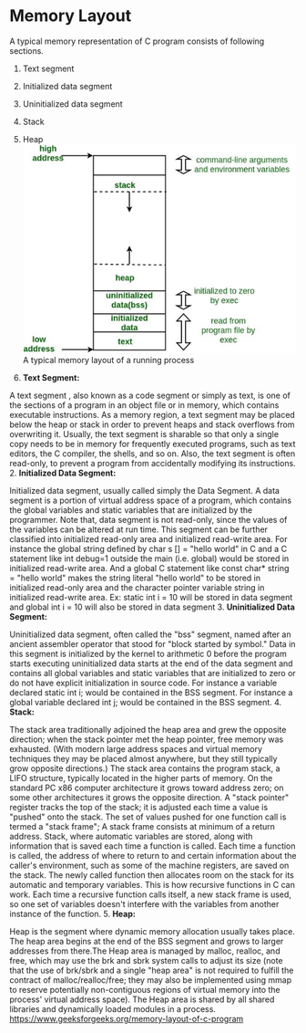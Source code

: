 # Memory Layout

A typical memory representation of C program consists of following sections.

1. Text segment

2. Initialized data segment

3. Uninitialized data segment

4. Stack

5. Heap
![image](../../media/Memory-Layout-image1.jpg)
A typical memory layout of a running process

1. **Text Segment:**

A text segment , also known as a code segment or simply as text, is one of the sections of a program in an object file or in memory, which contains executable instructions.
As a memory region, a text segment may be placed below the heap or stack in order to prevent heaps and stack overflows from overwriting it.
Usually, the text segment is sharable so that only a single copy needs to be in memory for frequently executed programs, such as text editors, the C compiler, the shells, and so on. Also, the text segment is often read-only, to prevent a program from accidentally modifying its instructions.
2. **Initialized Data Segment:**

Initialized data segment, usually called simply the Data Segment. A data segment is a portion of virtual address space of a program, which contains the global variables and static variables that are initialized by the programmer.
Note that, data segment is not read-only, since the values of the variables can be altered at run time.
This segment can be further classified into initialized read-only area and initialized read-write area.
For instance the global string defined by char s [] = "hello world" in C and a C statement like int debug=1 outside the main (i.e. global) would be stored in initialized read-write area. And a global C statement like const char* string = "hello world" makes the string literal "hello world" to be stored in initialized read-only area and the character pointer variable string in initialized read-write area.
Ex: static int i = 10 will be stored in data segment and global int i = 10 will also be stored in data segment
3. **Uninitialized Data Segment:**

Uninitialized data segment, often called the "bss" segment, named after an ancient assembler operator that stood for "block started by symbol." Data in this segment is initialized by the kernel to arithmetic 0 before the program starts executing
uninitialized data starts at the end of the data segment and contains all global variables and static variables that are initialized to zero or do not have explicit initialization in source code.
For instance a variable declared static int i; would be contained in the BSS segment.
For instance a global variable declared int j; would be contained in the BSS segment.
4. **Stack:**

The stack area traditionally adjoined the heap area and grew the opposite direction; when the stack pointer met the heap pointer, free memory was exhausted. (With modern large address spaces and virtual memory techniques they may be placed almost anywhere, but they still typically grow opposite directions.)
The stack area contains the program stack, a LIFO structure, typically located in the higher parts of memory. On the standard PC x86 computer architecture it grows toward address zero; on some other architectures it grows the opposite direction. A "stack pointer" register tracks the top of the stack; it is adjusted each time a value is "pushed" onto the stack. The set of values pushed for one function call is termed a "stack frame"; A stack frame consists at minimum of a return address.
Stack, where automatic variables are stored, along with information that is saved each time a function is called. Each time a function is called, the address of where to return to and certain information about the caller's environment, such as some of the machine registers, are saved on the stack. The newly called function then allocates room on the stack for its automatic and temporary variables. This is how recursive functions in C can work. Each time a recursive function calls itself, a new stack frame is used, so one set of variables doesn't interfere with the variables from another instance of the function.
5. **Heap:**

Heap is the segment where dynamic memory allocation usually takes place.
The heap area begins at the end of the BSS segment and grows to larger addresses from there.The Heap area is managed by malloc, realloc, and free, which may use the brk and sbrk system calls to adjust its size (note that the use of brk/sbrk and a single "heap area" is not required to fulfill the contract of malloc/realloc/free; they may also be implemented using mmap to reserve potentially non-contiguous regions of virtual memory into the process' virtual address space). The Heap area is shared by all shared libraries and dynamically loaded modules in a process.
<https://www.geeksforgeeks.org/memory-layout-of-c-program>
